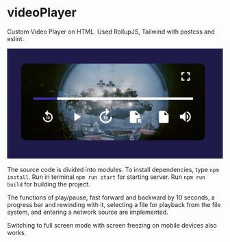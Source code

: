 # videoPlayer
Custom Video Player on HTML. Used RollupJS, Tailwind with postcss and eslint.

![videoPlayer](/videoPlayer.png "videoPlayer")

The source code is divided into modules. To install dependencies, type `npm install`. Run in terminal `npm run start` for starting server. Run `npm run build` for building the project.

The functions of play/pause, fast forward and backward by 10 seconds, a progress bar and rewinding with it, selecting a file for playback from the file system, and entering a network source are implemented.

Switching to full screen mode with screen freezing on mobile devices also works.
